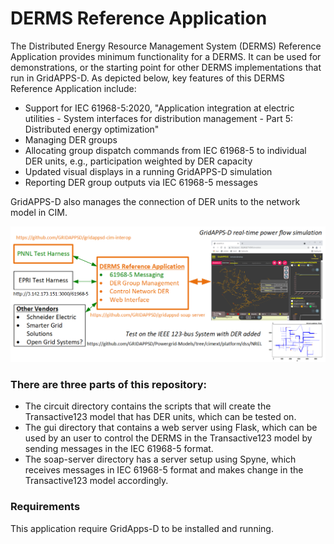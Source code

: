 # DERMS Reference Application

The Distributed Energy Resource Management System (DERMS) Reference Application
provides minimum functionality for a DERMS. It can be used for demonstrations,
or the starting point for other DERMS implementations that run in GridAPPS-D.
As depicted below, key features of this DERMS Reference Application include:

- Support for IEC 61968-5:2020, "Application integration at electric utilities - System interfaces for distribution management - Part 5: Distributed energy optimization"
- Managing DER groups
- Allocating group dispatch commands from IEC 61968-5 to individual DER units, e.g., participation weighted by DER capacity
- Updated visual displays in a running GridAPPS-D simulation
- Reporting DER group outputs via IEC 61968-5 messages

GridAPPS-D also manages the connection of DER units to the network model in CIM.

![DERMS Test Application](doc/derms_app.png)

### There are three parts of this repository:
- The circuit directory contains the scripts that will create the Transactive123 model that has DER units, which can be tested on.
- The gui directory that contains a web server using Flask, which can be used by an user to control the DERMS in the Transactive123 model by sending messages in the IEC 61968-5 format.
- The soap-server directory has a server setup using Spyne, which receives messages in IEC 61968-5 format and makes change in the Transactive123 model accordingly.

### Requirements
This application require GridApps-D to be installed and running.
